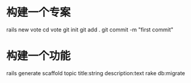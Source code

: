
# 构建一个专案
rails new vote
cd vote
git init
git add .
git commit -m "first commit"

# 构建一个功能
rails generate scaffold topic title:string description:text
rake db:migrate
